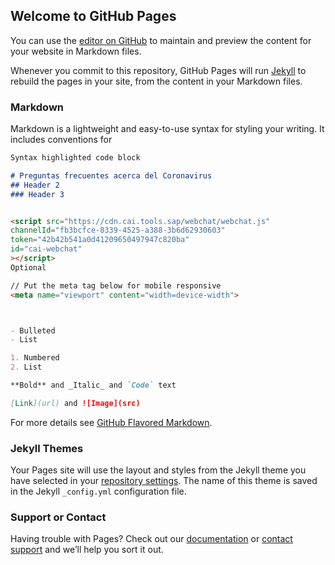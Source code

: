 ## Welcome to GitHub Pages

You can use the [editor on GitHub](https://github.com/jjairoph/coronavirus/edit/master/index.md) to maintain and preview the content for your website in Markdown files.

Whenever you commit to this repository, GitHub Pages will run [Jekyll](https://jekyllrb.com/) to rebuild the pages in your site, from the content in your Markdown files.

### Markdown

Markdown is a lightweight and easy-to-use syntax for styling your writing. It includes conventions for

```markdown
Syntax highlighted code block

# Preguntas frecuentes acerca del Coronavirus
## Header 2
### Header 3


<script src="https://cdn.cai.tools.sap/webchat/webchat.js"
channelId="fb3bcfce-8339-4525-a388-3b6d62930603"
token="42b42b541a0d41209650497947c820ba"
id="cai-webchat"
></script>
Optional

// Put the meta tag below for mobile responsive
<meta name="viewport" content="width=device-width">



- Bulleted
- List

1. Numbered
2. List

**Bold** and _Italic_ and `Code` text

[Link](url) and ![Image](src)
```

For more details see [GitHub Flavored Markdown](https://guides.github.com/features/mastering-markdown/).

### Jekyll Themes

Your Pages site will use the layout and styles from the Jekyll theme you have selected in your [repository settings](https://github.com/jjairoph/coronavirus/settings). The name of this theme is saved in the Jekyll `_config.yml` configuration file.

### Support or Contact

Having trouble with Pages? Check out our [documentation](https://help.github.com/categories/github-pages-basics/) or [contact support](https://github.com/contact) and we’ll help you sort it out.
